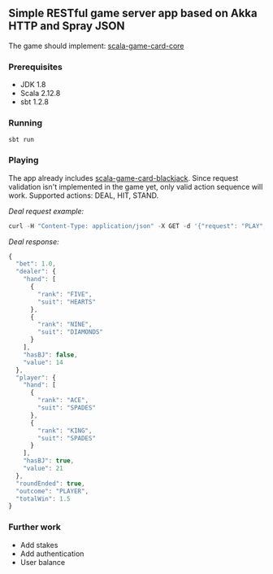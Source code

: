 
## Simple RESTful game server app based on Akka HTTP and Spray JSON

The game should implement: [scala-game-card-core](https://github.com/marks86/scala-game-card-core)

### Prerequisites
* JDK 1.8
* Scala 2.12.8
* sbt 1.2.8

### Running

```
sbt run
```

### Playing

The app already includes [scala-game-card-blackjack](https://github.com/marks86/scala-game-card-blackjack).
Since request validation isn't implemented in the game yet, only valid action sequence will work.
Supported actions: DEAL, HIT, STAND.

*Deal request example:*
```javascript
curl -H "Content-Type: application/json" -X GET -d '{"request": "PLAY", "gameId": "bj", "requestId": 0, "action": "DEAL", "bet": 1}' http://localhost:8080/game
```

*Deal response:*
```javascript
{
  "bet": 1.0,
  "dealer": {
    "hand": [
      {
        "rank": "FIVE",
        "suit": "HEARTS"
      },
      {
        "rank": "NINE",
        "suit": "DIAMONDS"
      }
    ],
    "hasBJ": false,
    "value": 14
  },
  "player": {
    "hand": [
      {
        "rank": "ACE",
        "suit": "SPADES"
      },
      {
        "rank": "KING",
        "suit": "SPADES"
      }
    ],
    "hasBJ": true,
    "value": 21
  },
  "roundEnded": true,
  "outcome": "PLAYER",
  "totalWin": 1.5
}
```

### Further work

* Add stakes
* Add authentication
* User balance
